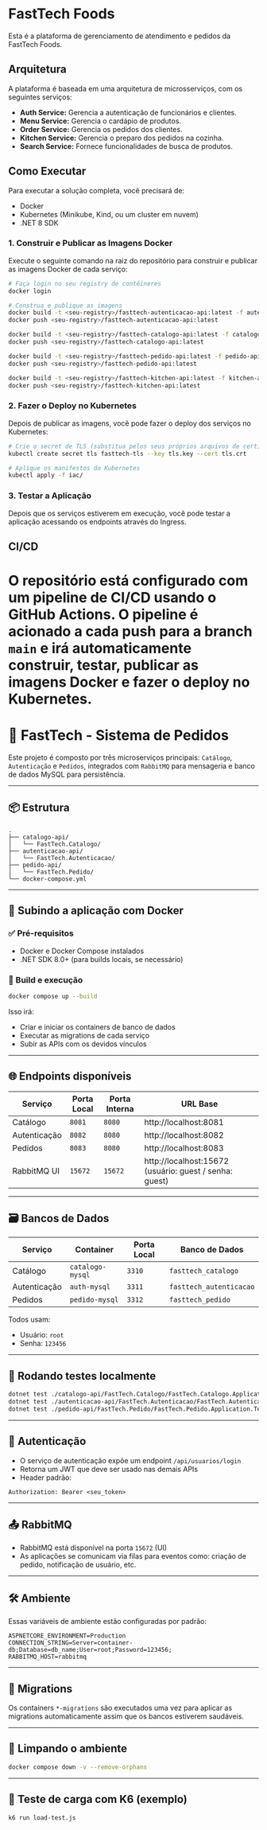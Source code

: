 # FastTech Foods

Esta é a plataforma de gerenciamento de atendimento e pedidos da FastTech Foods.

## Arquitetura

A plataforma é baseada em uma arquitetura de microsserviços, com os seguintes serviços:

- **Auth Service:** Gerencia a autenticação de funcionários e clientes.
- **Menu Service:** Gerencia o cardápio de produtos.
- **Order Service:** Gerencia os pedidos dos clientes.
- **Kitchen Service:** Gerencia o preparo dos pedidos na cozinha.
- **Search Service:** Fornece funcionalidades de busca de produtos.

## Como Executar

Para executar a solução completa, você precisará de:

- Docker
- Kubernetes (Minikube, Kind, ou um cluster em nuvem)
- .NET 8 SDK

### 1. Construir e Publicar as Imagens Docker

Execute o seguinte comando na raiz do repositório para construir e publicar as imagens Docker de cada serviço:

```bash
# Faça login no seu registry de contêineres
docker login

# Construa e publique as imagens
docker build -t <seu-registry>/fasttech-autenticacao-api:latest -f autenticacao-api/FastTech.Autenticacao/dockerfile autenticacao-api/FastTech.Autenticacao
docker push <seu-registry>/fasttech-autenticacao-api:latest

docker build -t <seu-registry>/fasttech-catalogo-api:latest -f catalogo-api/FastTech.Catalogo/dockerfile catalogo-api/FastTech.Catalogo
docker push <seu-registry>/fasttech-catalogo-api:latest

docker build -t <seu-registry>/fasttech-pedido-api:latest -f pedido-api/FastTech.Pedido/FastTech.Pedido.Api/Dockerfile pedido-api/FastTech.Pedido
docker push <seu-registry>/fasttech-pedido-api:latest

docker build -t <seu-registry>/fasttech-kitchen-api:latest -f kitchen-api/FastTech.Kitchen/dockerfile kitchen-api/FastTech.Kitchen
docker push <seu-registry>/fasttech-kitchen-api:latest
```

### 2. Fazer o Deploy no Kubernetes

Depois de publicar as imagens, você pode fazer o deploy dos serviços no Kubernetes:

```bash
# Crie o secret de TLS (substitua pelos seus próprios arquivos de certificado e chave)
kubectl create secret tls fasttech-tls --key tls.key --cert tls.crt

# Aplique os manifestos do Kubernetes
kubectl apply -f iac/
```

### 3. Testar a Aplicação

Depois que os serviços estiverem em execução, você pode testar a aplicação acessando os endpoints através do Ingress.

## CI/CD

O repositório está configurado com um pipeline de CI/CD usando o GitHub Actions. O pipeline é acionado a cada push para a branch `main` e irá automaticamente construir, testar, publicar as imagens Docker e fazer o deploy no Kubernetes.
=======
# 🛒 FastTech - Sistema de Pedidos

Este projeto é composto por três microserviços principais: `Catálogo`, `Autenticação` e `Pedidos`, integrados com `RabbitMQ` para mensageria e banco de dados MySQL para persistência.

---

## 📦 Estrutura

```
.
├── catalogo-api/
│   └── FastTech.Catalogo/
├── autenticacao-api/
│   └── FastTech.Autenticacao/
├── pedido-api/
│   └── FastTech.Pedido/
└── docker-compose.yml
```

---

## 🚀 Subindo a aplicação com Docker

### ✅ Pré-requisitos

- Docker e Docker Compose instalados
- .NET SDK 8.0+ (para builds locais, se necessário)

### 🧱 Build e execução

```bash
docker compose up --build
```

Isso irá:

- Criar e iniciar os containers de banco de dados
- Executar as migrations de cada serviço
- Subir as APIs com os devidos vínculos

---

## 🌐 Endpoints disponíveis

| Serviço      | Porta Local | Porta Interna | URL Base                                               |
| ------------ | ----------- | ------------- | ------------------------------------------------------ |
| Catálogo     | `8081`      | `8080`        | http://localhost:8081                                  |
| Autenticação | `8082`      | `8080`        | http://localhost:8082                                  |
| Pedidos      | `8083`      | `8080`        | http://localhost:8083                                  |
| RabbitMQ UI  | `15672`     | `15672`       | http://localhost:15672 (usuário: guest / senha: guest) |

---

## 🗃️ Bancos de Dados

| Serviço      | Container        | Porta Local | Banco de Dados          |
| ------------ | ---------------- | ----------- | ----------------------- |
| Catálogo     | `catalogo-mysql` | `3310`      | `fasttech_catalogo`     |
| Autenticação | `auth-mysql`     | `3311`      | `fasttech_autenticacao` |
| Pedidos      | `pedido-mysql`   | `3312`      | `fasttech_pedido`       |

Todos usam:

- Usuário: `root`
- Senha: `123456`

---

## 🧪 Rodando testes localmente

```bash
dotnet test ./catalogo-api/FastTech.Catalogo/FastTech.Catalogo.Application.Test
dotnet test ./autenticacao-api/FastTech.Autenticacao/FastTech.Autenticacao.Application.Test
dotnet test ./pedido-api/FastTech.Pedido/FastTech.Pedido.Application.Test
```

---

## 🔐 Autenticação

- O serviço de autenticação expõe um endpoint `/api/usuarios/login`
- Retorna um JWT que deve ser usado nas demais APIs
- Header padrão:

```http
Authorization: Bearer <seu_token>
```

---

## 📤 RabbitMQ

- RabbitMQ está disponível na porta `15672` (UI)
- As aplicações se comunicam via filas para eventos como: criação de pedido, notificação de usuário, etc.

---

## 🛠️ Ambiente

Essas variáveis de ambiente estão configuradas por padrão:

```env
ASPNETCORE_ENVIRONMENT=Production
CONNECTION_STRING=Server=container-db;Database=db_name;User=root;Password=123456;
RABBITMQ_HOST=rabbitmq
```

---

## 📄 Migrations

Os containers `*-migrations` são executados uma vez para aplicar as migrations automaticamente assim que os bancos estiverem saudáveis.

---

## 🧹 Limpando o ambiente

```bash
docker compose down -v --remove-orphans
```

---

## 🧪 Teste de carga com K6 (exemplo)

```bash
k6 run load-test.js
```
